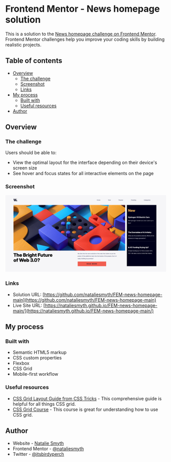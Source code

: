# Frontend Mentor - News homepage solution

This is a solution to the [News homepage challenge on Frontend Mentor](https://www.frontendmentor.io/challenges/news-homepage-H6SWTa1MFl). Frontend Mentor challenges help you improve your coding skills by building realistic projects.

## Table of contents

- [Overview](#overview)
  - [The challenge](#the-challenge)
  - [Screenshot](#screenshot)
  - [Links](#links)
- [My process](#my-process)
  - [Built with](#built-with)
  - [Useful resources](#useful-resources)
- [Author](#author)

## Overview

### The challenge

Users should be able to:

- View the optimal layout for the interface depending on their device's screen size
- See hover and focus states for all interactive elements on the page

### Screenshot

![Screen shot of website on large screens](./assets/images/Screenshot%202024-11-18%20at%2017-33-10%20Frontend%20Mentor%20News%20homepage.png)

### Links

- Solution URL: [https://github.com/nataliesmyth/FEM-news-homepage-main](https://github.com/nataliesmyth/FEM-news-homepage-main)
- Live Site URL: [https://nataliesmyth.github.io/FEM-news-homepage-main/](https://nataliesmyth.github.io/FEM-news-homepage-main/)

## My process

### Built with

- Semantic HTML5 markup
- CSS custom properties
- Flexbox
- CSS Grid
- Mobile-first workflow

### Useful resources

- [CSS Grid Layout Guide from CSS Tricks](https://css-tricks.com/snippets/css/complete-guide-grid/) - This comprehensive guide is helpful for all things CSS grid.
- [CSS Grid Course](https://cssgrid.io/) - This course is great for understanding how to use CSS grid.

## Author

- Website - [Natalie Smyth](https://www.nataliesmyth.com)
- Frontend Mentor - [@nataliesmyth](https://www.frontendmentor.io/profile/nataliesmyth)
- Twitter - [@itsbirdyperch](https://www.twitter.com/itsbirdyperch)
